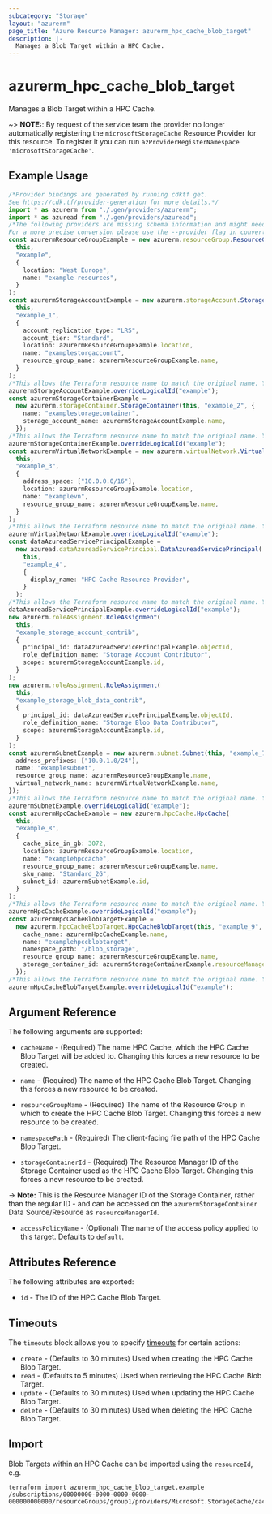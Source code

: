 ```yaml
---
subcategory: "Storage"
layout: "azurerm"
page_title: "Azure Resource Manager: azurerm_hpc_cache_blob_target"
description: |-
  Manages a Blob Target within a HPC Cache.
---
```


# azurerm\_hpc\_cache\_blob\_target

Manages a Blob Target within a HPC Cache.

\~> **NOTE:**: By request of the service team the provider no longer automatically registering the `microsoftStorageCache` Resource Provider for this resource. To register it you can run `azProviderRegisterNamespace 'microsoftStorageCache'`.

## Example Usage

```typescript
/*Provider bindings are generated by running cdktf get.
See https://cdk.tf/provider-generation for more details.*/
import * as azurerm from "./.gen/providers/azurerm";
import * as azuread from "./.gen/providers/azuread";
/*The following providers are missing schema information and might need manual adjustments to synthesize correctly: azurerm, azuread.
For a more precise conversion please use the --provider flag in convert.*/
const azurermResourceGroupExample = new azurerm.resourceGroup.ResourceGroup(
  this,
  "example",
  {
    location: "West Europe",
    name: "example-resources",
  }
);
const azurermStorageAccountExample = new azurerm.storageAccount.StorageAccount(
  this,
  "example_1",
  {
    account_replication_type: "LRS",
    account_tier: "Standard",
    location: azurermResourceGroupExample.location,
    name: "examplestorgaccount",
    resource_group_name: azurermResourceGroupExample.name,
  }
);
/*This allows the Terraform resource name to match the original name. You can remove the call if you don't need them to match.*/
azurermStorageAccountExample.overrideLogicalId("example");
const azurermStorageContainerExample =
  new azurerm.storageContainer.StorageContainer(this, "example_2", {
    name: "examplestoragecontainer",
    storage_account_name: azurermStorageAccountExample.name,
  });
/*This allows the Terraform resource name to match the original name. You can remove the call if you don't need them to match.*/
azurermStorageContainerExample.overrideLogicalId("example");
const azurermVirtualNetworkExample = new azurerm.virtualNetwork.VirtualNetwork(
  this,
  "example_3",
  {
    address_space: ["10.0.0.0/16"],
    location: azurermResourceGroupExample.location,
    name: "examplevn",
    resource_group_name: azurermResourceGroupExample.name,
  }
);
/*This allows the Terraform resource name to match the original name. You can remove the call if you don't need them to match.*/
azurermVirtualNetworkExample.overrideLogicalId("example");
const dataAzureadServicePrincipalExample =
  new azuread.dataAzureadServicePrincipal.DataAzureadServicePrincipal(
    this,
    "example_4",
    {
      display_name: "HPC Cache Resource Provider",
    }
  );
/*This allows the Terraform resource name to match the original name. You can remove the call if you don't need them to match.*/
dataAzureadServicePrincipalExample.overrideLogicalId("example");
new azurerm.roleAssignment.RoleAssignment(
  this,
  "example_storage_account_contrib",
  {
    principal_id: dataAzureadServicePrincipalExample.objectId,
    role_definition_name: "Storage Account Contributor",
    scope: azurermStorageAccountExample.id,
  }
);
new azurerm.roleAssignment.RoleAssignment(
  this,
  "example_storage_blob_data_contrib",
  {
    principal_id: dataAzureadServicePrincipalExample.objectId,
    role_definition_name: "Storage Blob Data Contributor",
    scope: azurermStorageAccountExample.id,
  }
);
const azurermSubnetExample = new azurerm.subnet.Subnet(this, "example_7", {
  address_prefixes: ["10.0.1.0/24"],
  name: "examplesubnet",
  resource_group_name: azurermResourceGroupExample.name,
  virtual_network_name: azurermVirtualNetworkExample.name,
});
/*This allows the Terraform resource name to match the original name. You can remove the call if you don't need them to match.*/
azurermSubnetExample.overrideLogicalId("example");
const azurermHpcCacheExample = new azurerm.hpcCache.HpcCache(
  this,
  "example_8",
  {
    cache_size_in_gb: 3072,
    location: azurermResourceGroupExample.location,
    name: "examplehpccache",
    resource_group_name: azurermResourceGroupExample.name,
    sku_name: "Standard_2G",
    subnet_id: azurermSubnetExample.id,
  }
);
/*This allows the Terraform resource name to match the original name. You can remove the call if you don't need them to match.*/
azurermHpcCacheExample.overrideLogicalId("example");
const azurermHpcCacheBlobTargetExample =
  new azurerm.hpcCacheBlobTarget.HpcCacheBlobTarget(this, "example_9", {
    cache_name: azurermHpcCacheExample.name,
    name: "examplehpccblobtarget",
    namespace_path: "/blob_storage",
    resource_group_name: azurermResourceGroupExample.name,
    storage_container_id: azurermStorageContainerExample.resourceManagerId,
  });
/*This allows the Terraform resource name to match the original name. You can remove the call if you don't need them to match.*/
azurermHpcCacheBlobTargetExample.overrideLogicalId("example");

```

## Argument Reference

The following arguments are supported:

*   `cacheName` - (Required) The name HPC Cache, which the HPC Cache Blob Target will be added to. Changing this forces a new resource to be created.

*   `name` - (Required) The name of the HPC Cache Blob Target. Changing this forces a new resource to be created.

*   `resourceGroupName` - (Required) The name of the Resource Group in which to create the HPC Cache Blob Target. Changing this forces a new resource to be created.

*   `namespacePath` - (Required) The client-facing file path of the HPC Cache Blob Target.

*   `storageContainerId` - (Required) The Resource Manager ID of the Storage Container used as the HPC Cache Blob Target. Changing this forces a new resource to be created.

\-> **Note:** This is the Resource Manager ID of the Storage Container, rather than the regular ID - and can be accessed on the `azurermStorageContainer` Data Source/Resource as `resourceManagerId`.

* `accessPolicyName` - (Optional) The name of the access policy applied to this target. Defaults to `default`.

## Attributes Reference

The following attributes are exported:

* `id` - The ID of the HPC Cache Blob Target.

## Timeouts

The `timeouts` block allows you to specify [timeouts](https://www.terraform.io/language/resources/syntax#operation-timeouts) for certain actions:

* `create` - (Defaults to 30 minutes) Used when creating the HPC Cache Blob Target.
* `read` - (Defaults to 5 minutes) Used when retrieving the HPC Cache Blob Target.
* `update` - (Defaults to 30 minutes) Used when updating the HPC Cache Blob Target.
* `delete` - (Defaults to 30 minutes) Used when deleting the HPC Cache Blob Target.

## Import

Blob Targets within an HPC Cache can be imported using the `resourceId`, e.g.

```shell
terraform import azurerm_hpc_cache_blob_target.example /subscriptions/00000000-0000-0000-0000-000000000000/resourceGroups/group1/providers/Microsoft.StorageCache/caches/cache1/storageTargets/target1
```

